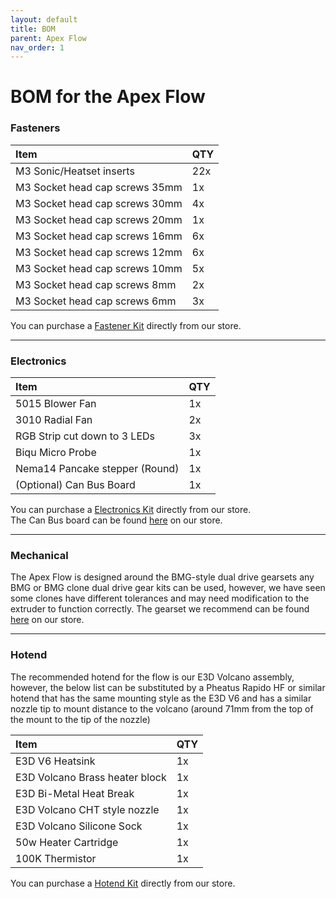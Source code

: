 ```yaml
---
layout: default
title: BOM
parent: Apex Flow
nav_order: 1
---
```


# BOM for the Apex Flow

### Fasteners

| Item        | QTY         
|:-------------|:------------------|
| M3 Sonic/Heatset inserts | 22x | 
| M3 Socket head cap screws 35mm | 1x | 
| M3 Socket head cap screws 30mm | 4x | 
| M3 Socket head cap screws 20mm | 1x | 
| M3 Socket head cap screws 16mm | 6x | 
| M3 Socket head cap screws 12mm | 6x | 
| M3 Socket head cap screws 10mm | 5x | 
| M3 Socket head cap screws 8mm | 2x | 
| M3 Socket head cap screws 6mm | 3x | 

You can purchase a [Fastener Kit](https://apexinvent.co.za/) directly from our store.

---
### Electronics

| Item        | QTY         
|:-------------|:------------------|
| 5015 Blower Fan | 1x | 
| 3010 Radial Fan | 2x | 
| RGB Strip cut down to 3 LEDs | 3x | 
| Biqu Micro Probe | 1x | 
| Nema14 Pancake stepper (Round) | 1x | 
| (Optional) Can Bus Board | 1x | 

You can purchase a [Electronics Kit](https://apexinvent.co.za/) directly from our store.
<br>
The Can Bus board can be found [here](https://apexinvent.co.za/products/bigtreetech-ebb-36-can-bus-board) on our store.

---
### Mechanical
The Apex Flow is designed around the BMG-style dual drive gearsets any BMG or BMG clone dual drive gear kits can be used, however, we have seen some clones have different tolerances and may need modification to the extruder to function correctly.
The gearset we recommend can be found [here](https://apexinvent.co.za/products/trianglelab-dual-drive-diy-extruder-kit) on our store.

---
### Hotend
The recommended hotend for the flow is our E3D Volcano assembly, however, the below list can be substituted by a Pheatus Rapido HF or similar hotend that has the same mounting style as the E3D V6 and has a similar nozzle tip to mount distance to the volcano (around 71mm from the top of the mount to the tip of the nozzle)

| Item        | QTY         
|:-------------|:------------------|
| E3D V6 Heatsink | 1x | 
| E3D Volcano Brass heater block | 1x | 
| E3D Bi-Metal Heat Break | 1x | 
| E3D Volcano CHT style nozzle | 1x | 
| E3D Volcano Silicone Sock | 1x |
| 50w Heater Cartridge | 1x |
| 100K Thermistor | 1x |

You can purchase a [Hotend Kit](https://apexinvent.co.za/products/volcano-ultimate-high-flow-hotend-bundle) directly from our store.

